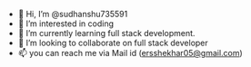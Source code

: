 - 👋 Hi, I’m @sudhanshu735591
- 👀 I’m interested in coding
- 🌱 I’m currently learning full stack development.
- 💞️ I’m looking to collaborate on full stack developer
- 📫 you can reach me via Mail id (ersshekhar05@gmail.com)

<!---
sudhanshu735591/sudhanshu735591 is a ✨ special ✨ repository because its `README.md` (this file) appears on your GitHub profile.
You can click the Preview link to take a look at your changes.
--->
